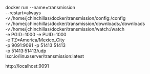 docker run --name=transmission \
--restart=always \
-v /home/jchinchillas/docker/transmission/config:/config \
-v /home/jchinchillas/docker/transmission/downloads:/downloads \
-v /home/jchinchillas/docker/transmission/watch:/watch \
-e PGID=1000 -e PUID=1000 \
-e TZ=America/Mexico_City \
-p 9091:9091 -p 51413:51413 \
-p 51413:51413/udp \
lscr.io/linuxserver/transmission:latest



http://localhost:9091
